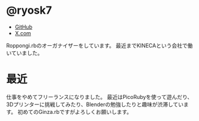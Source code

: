 # @ryosk7
- [GitHub](https://github.com/ryosk7)
- [X.com](https://x.com/ryosk7)

Roppongi.rbのオーガナイザーをしています。
最近までKINECAという会社で働いていました。

# 最近
仕事をやめてフリーランスになりました。
最近はPicoRubyを使って遊んだり、3Dプリンターに挑戦してみたり、Blenderの勉強したりと趣味が渋滞しています。
初めてのGinza.rbですがよろしくお願いします。
